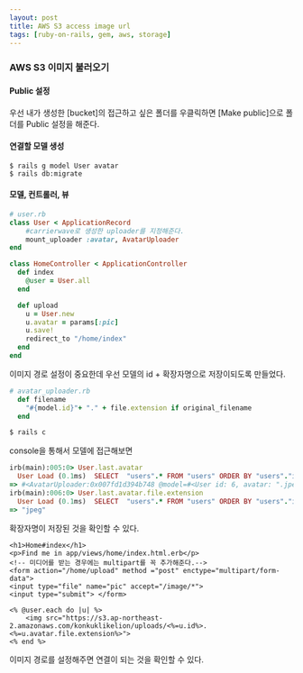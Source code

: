 ```yaml
---
layout: post
title: AWS S3 access image url
tags: [ruby-on-rails, gem, aws, storage]
---
```


### AWS S3 이미지 불러오기

#### Public 설정

우선 내가 생성한 [bucket]의 접근하고 싶은 폴더를 우클릭하면 [Make public]으로 폴더를 Public 설정을 해준다.

#### 연결할 모델 생성

```
$ rails g model User avatar
$ rails db:migrate
```

#### 모델, 컨트롤러, 뷰

```ruby
# user.rb
class User < ApplicationRecord
	#carrierwave로 생성한 uploader를 지정해준다.
	mount_uploader :avatar, AvatarUploader
end
```

```ruby
class HomeController < ApplicationController
  def index
  	@user = User.all
  end

  def upload
  	u = User.new
	u.avatar = params[:pic]
	u.save!
	redirect_to "/home/index"
  end
end
```

이미지 경로 설정이 중요한데 우선 모델의 id + 확장자명으로 저장이되도록 만들었다.

```ruby
# avatar_uploader.rb
  def filename
    "#{model.id}"+ "." + file.extension if original_filename
  end
```

```ruby
$ rails c
```
console을 통해서 모델에 접근해보면

```ruby
irb(main):005:0> User.last.avatar
  User Load (0.1ms)  SELECT  "users".* FROM "users" ORDER BY "users"."id" DESC LIMIT ?  [["LIMIT", 1]]
=> #<AvatarUploader:0x007fd1d394b748 @model=#<User id: 6, avatar: ".jpeg", created_at: "2017-07-03 13:48:56", updated_at: "2017-07-03 13:48:56">, @mounted_as=:avatar, @storage=#<CarrierWave::Storage::Fog:0x007fd1d394b658 @uploader=#<AvatarUploader:0x007fd1d394b748 ...>>, @file=#<CarrierWave::Storage::Fog::File:0x007fd1d394b400 @uploader=#<AvatarUploader:0x007fd1d394b748 ...>, @base=#<CarrierWave::Storage::Fog:0x007fd1d394b658 @uploader=#<AvatarUploader:0x007fd1d394b748 ...>>, @path="uploads/.jpeg">, @versions={}>
irb(main):006:0> User.last.avatar.file.extension
  User Load (0.1ms)  SELECT  "users".* FROM "users" ORDER BY "users"."id" DESC LIMIT ?  [["LIMIT", 1]]
=> "jpeg"
```
확장자명이 저장된 것을 확인할 수 있다.

```erb
<h1>Home#index</h1>
<p>Find me in app/views/home/index.html.erb</p>
<!-- 미디어를 받는 경우에는 multipart를 꼭 추가해준다.-->
<form action="/home/upload" method ="post" enctype="multipart/form-data">
<input type="file" name="pic" accept="/image/*">
<input type="submit"> </form>

<% @user.each do |u| %>
	<img src="https://s3.ap-northeast-2.amazonaws.com/konkuklikelion/uploads/<%=u.id%>.<%=u.avatar.file.extension%>">
<% end %>
```

이미지 경로를 설정해주면 연결이 되는 것을 확인할 수 있다.